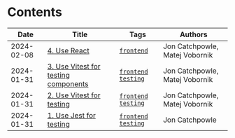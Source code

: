 # Contents

| Date | Title | Tags | Authors |
|-------|------|------|------|
| 2024-02-08 | [4. Use React](doc/adr/0004-use-react.md) | [`frontend`](https://github.com/Catchpowle/adr/tags/frontend) | Jon Catchpowle, Matej Vobornik
| 2024-01-31 | [3. Use Vitest for testing components](doc/adr/0003-use-vitest-for-testing-components.md) | [`frontend`](https://github.com/Catchpowle/adr/tags/frontend) [`testing`](https://github.com/Catchpowle/adr/tags/testing) | Jon Catchpowle, Matej Vobornik
| 2024-01-31 | [2. Use Vitest for testing](doc/adr/0002-use-vitest-for-testing.md) | [`frontend`](https://github.com/Catchpowle/adr/tags/frontend) [`testing`](https://github.com/Catchpowle/adr/tags/testing) | Jon Catchpowle, Matej Vobornik
| 2024-01-31 | [1. Use Jest for testing](doc/adr/0001-use-jest-for-testing.md) | [`frontend`](https://github.com/Catchpowle/adr/tags/frontend) [`testing`](https://github.com/Catchpowle/adr/tags/testing) | Jon Catchpowle
